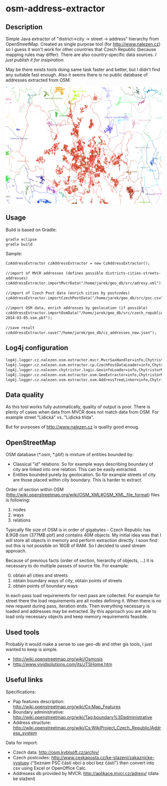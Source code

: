 # osm-address-extractor

## Description

Simple Java extractor of "district->city -> street -> address" hierarchy from OpenStreetMap. Created as single purpose tool (for http://www.nalezen.cz) so I guess it won't work for other countries that Czech Republic (because mapping rules may differ). There are also country-specific data sources. _I just publish it for insipiration._

May be there exists tools doing same task faster and better, but I didn't find any suitable fast enough. Also it seems there is no public database of addresses extracted from OSM.

![Sample visualization](/sample_vis.png "Sample visualization")

## Usage

Build is based on Gradle:
```
gradle eclipse
gradle build
```

Sample:

```
CzAddressExtractor czAddressExtractor = new CzAddressExtractor();

//import of MVCR addresses (defines possible districts-cities-streets-addresses)
czAddressExtractor.importMvcrData("/home/jarek/geo_db/src/adresy.xml");
		
//import of Czech Post data (enrich cities by postcodes)
czAddressExtractor.importCzechPostData("/home/jarek/geo_db/src/psc.csv");
		
//import OSM data, enrich addresses by geolocation (if possible)
czAddressExtractor.importOsmData("/home/jarek/geo_db/src/czech_republic-2014-03-05.osm.pbf");
		
//save result
czAddressExtractor.save("/home/jarek/geo_db/cz_addresses_new.json");

```
## Log4j configuration

```
log4j.logger.cz.nalezen.osm.extractor.mvcr.MvcrSaxHandler=info,ChytristorMain
log4j.logger.cz.nalezen.osm.extractor.cp.CzechPostDataLoader=info,ChytristorMain
log4j.logger.cz.nalezen.chytristor.logic.GeoinfoLoader=info,ChytristorMain
log4j.logger.cz.nalezen.osm.extractor.osm.GeoExtractor=info,ChytristorMain
log4j.logger.cz.nalezen.osm.extractor.osm.AddressTreeLinker=info,ChytristorMain
```

## Data quality

As this tool works fully automatically, quality of output is poor. There is plenty of cases when data from MVCR does not match data from OSM. For example street "Lidická" vs. "Lidická třída".

But for purposes of http://www.nalezen.cz is quality good enoug.


## OpenStreetMap

OSM database (*.osm, *.pbf) is mixture of entities bounded by:
* Classical "id" relations. So for example ways describing boundary of city are linked into one relation. This can be easily extracted.
* Entities bounded purely by geolocation. So for example streets of city are those placed within city boundary. This is harder to extract.

Order of section within OSM (http://wiki.openstreetmap.org/wiki/OSM_XML#OSM_XML_file_format) files is following:

1. nodes
2. ways
3. relations

Typically file size of OSM is in order of gigabytes - Czech Republic has 8.9GB osm (377MB pbf) and contains 40M objects. My initial idea was that I will store all objects in memory and perform extraction directly. I soon find out this is not possible on 16GB of RAM. So I decided to used stream approach.

Because of previous facts (order of section, hierarchy of objects, ...) it is necessary to do multiple passes of source file. For example:

0. obtain all cities and streets
1. obtain boundary ways of city, obtain points of streets
2. obtain points of boundary ways

In each pass load requirements for next pass are collected. For example for street there the load requirements are all nodes defining it. When there is no new request during pass, iteration ends. Then everything necessary is loaded and addresses may be extracted. By this approach you are able to load only necessary objects and keep memory requirements feasible.

## Used tools

Probably it would make a sense to use geo-db and other gis tools, I just wanted to keep is simple.

* http://wiki.openstreetmap.org/wiki/Osmosis
* http://www.vividsolutions.com/jts/JTSHome.htm

## Useful links

Specifications:
* Pap features description: http://wiki.openstreetmap.org/wiki/Cs:Map_Features
* Boundary administrative: http://wiki.openstreetmap.org/wiki/Tag:boundary%3Dadministrative
* Address structure: http://wiki.openstreetmap.org/wiki/Cs:WikiProject_Czech_Republic/Address_system

Data for import:
* Czech data: http://osm.kyblsoft.cz/archiv/
* Czech postcodes: http://www.ceskaposta.cz/ke-stazeni/zakaznicke-vystupy ("Seznam PSČ částí obcí a obcí bez částí") then convert into csv using Excel or OpenOffice Calc.
* Addresess db provided by MVCR: http://aplikace.mvcr.cz/adresy/ (data ke stažení)
